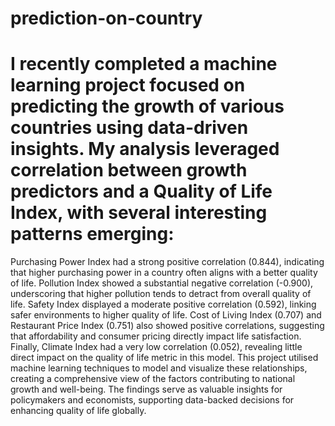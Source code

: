 # prediction-on-country

# I recently completed a machine learning project focused on predicting the growth of various countries using data-driven insights. My analysis leveraged correlation between growth predictors and a Quality of Life Index, with several interesting patterns emerging:

Purchasing Power Index had a strong positive correlation (0.844), indicating that higher purchasing power in a country often aligns with a better quality of life.
Pollution Index showed a substantial negative correlation (-0.900), underscoring that higher pollution tends to detract from overall quality of life.
Safety Index displayed a moderate positive correlation (0.592), linking safer environments to higher quality of life.
Cost of Living Index (0.707) and Restaurant Price Index (0.751) also showed positive correlations, suggesting that affordability and consumer pricing directly impact life satisfaction.
Finally, Climate Index had a very low correlation (0.052), revealing little direct impact on the quality of life metric in this model.
This project utilised machine learning techniques to model and visualize these relationships, creating a comprehensive view of the factors contributing to national growth and well-being. The findings serve as valuable insights for policymakers and economists, supporting data-backed decisions for enhancing quality of life globally.
